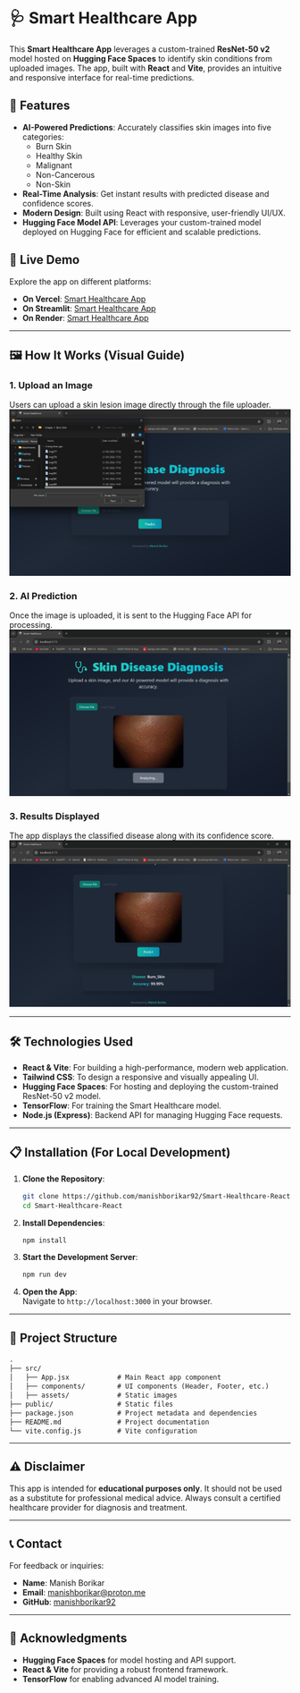 # 🩺 Smart Healthcare App

This **Smart Healthcare App** leverages a custom-trained **ResNet-50 v2** model hosted on **Hugging Face Spaces** to identify skin conditions from uploaded images. The app, built with **React** and **Vite**, provides an intuitive and responsive interface for real-time predictions.

## 🌟 Features
- **AI-Powered Predictions**: Accurately classifies skin images into five categories:
  - Burn Skin
  - Healthy Skin
  - Malignant
  - Non-Cancerous
  - Non-Skin
- **Real-Time Analysis**: Get instant results with predicted disease and confidence scores.
- **Modern Design**: Built using React with responsive, user-friendly UI/UX.
- **Hugging Face Model API**: Leverages your custom-trained model deployed on Hugging Face for efficient and scalable predictions.

## 🚀 Live Demo
Explore the app on different platforms:

- **On Vercel**: [Smart Healthcare App](https://smart-healthcare-ai.vercel.app/)
- **On Streamlit**: [Smart Healthcare App](https://smart-healthcare.streamlit.app/)
- **On Render**: [Smart Healthcare App](https://smart-healthcare-xe3p.onrender.com/)
---

## 🖼️ How It Works (Visual Guide)

### 1. Upload an Image  
Users can upload a skin lesion image directly through the file uploader.  
![Upload Image](./images/upload-image.png)

### 2. AI Prediction  
Once the image is uploaded, it is sent to the Hugging Face API for processing.  
![AI Prediction](./images/ai-prediction.png)

### 3. Results Displayed  
The app displays the classified disease along with its confidence score.  
![Results Display](./images/results-display.png)

---

## 🛠️ Technologies Used
- **React & Vite**: For building a high-performance, modern web application.
- **Tailwind CSS**: To design a responsive and visually appealing UI.
- **Hugging Face Spaces**: For hosting and deploying the custom-trained ResNet-50 v2 model.
- **TensorFlow**: For training the Smart Healthcare model.
- **Node.js (Express)**: Backend API for managing Hugging Face requests.

---

## 📋 Installation (For Local Development)
1. **Clone the Repository**:
   ```bash
   git clone https://github.com/manishborikar92/Smart-Healthcare-React.git
   cd Smart-Healthcare-React
   ```

2. **Install Dependencies**:
   ```bash
   npm install
   ```

3. **Start the Development Server**:
   ```bash
   npm run dev
   ```

4. **Open the App**:  
   Navigate to `http://localhost:3000` in your browser.

---

## 📂 Project Structure
```
.
├── src/
│   ├── App.jsx            # Main React app component
│   ├── components/        # UI components (Header, Footer, etc.)
│   ├── assets/            # Static images
├── public/                # Static files
├── package.json           # Project metadata and dependencies
├── README.md              # Project documentation
└── vite.config.js         # Vite configuration
```

---

## ⚠️ Disclaimer
This app is intended for **educational purposes only**. It should not be used as a substitute for professional medical advice. Always consult a certified healthcare provider for diagnosis and treatment.

---

## 📞 Contact
For feedback or inquiries:
- **Name**: Manish Borikar  
- **Email**: [manishborikar@proton.me](mailto:manishborikar@proton.me)  
- **GitHub**: [manishborikar92](https://github.com/manishborikar92)

---

## 🏅 Acknowledgments
- **Hugging Face Spaces** for model hosting and API support.
- **React & Vite** for providing a robust frontend framework.
- **TensorFlow** for enabling advanced AI model training.